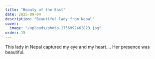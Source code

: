 ```yaml
---
title: "Beauty of the East"
date: 2025-09-04
description: "Beautiful lady from Nepal"
cover:
  image: "/uploads/photo-1756992462823.jpg"
order: 15
---
```


This lady in Nepal captured my eye and my heart.... Her presence was beautiful.